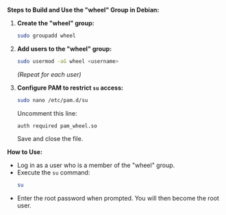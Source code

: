 **Steps to Build and Use the "wheel" Group in Debian:**

1.  **Create the "wheel" group:**
    ```bash
    sudo groupadd wheel
    ```

2.  **Add users to the "wheel" group:**
    ```bash
    sudo usermod -aG wheel <username>
    ```
    *(Repeat for each user)*

3.  **Configure PAM to restrict `su` access:**
    ```bash
    sudo nano /etc/pam.d/su
    ```
    Uncomment this line:
    ```
    auth required pam_wheel.so
    ```
    Save and close the file.

**How to Use:**

* Log in as a user who is a member of the "wheel" group.
* Execute the `su` command:
    ```bash
    su
    ```
* Enter the root password when prompted. You will then become the root user.
